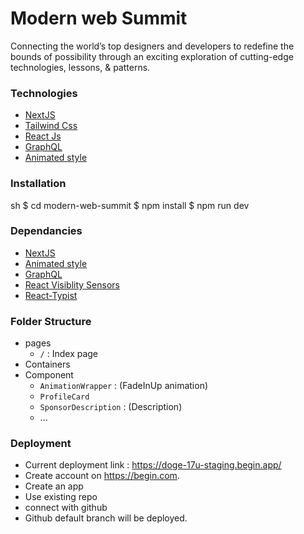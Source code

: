 # Modern web Summit
Connecting the world’s top designers and developers to redefine the bounds of possibility through an exciting exploration of cutting-edge technologies, lessons, & patterns.

### Technologies
- [NextJS]
- [Tailwind Css]
- [React Js]
- [GraphQL]
- [Animated style]

[NextJS]: <https://nextjs.org/>
[Tailwind Css]: <https://tailwindcss.com/>
[React Js]: <https://reactjs.org/>
[GraphQL]: <https://graphql.org/>
[Animated style]: <https://animate.style/>
[React Visiblity Sensors]: <https://github.com/joshwnj/react-visibility-sensor>
[React-Typist]: <https://github.com/jstejada/react-typist>
### Installation
sh
$ cd modern-web-summit
$ npm install
$ npm run dev

### Dependancies
- [NextJS]
- [Animated style]
- [GraphQL]
- [React Visiblity Sensors]
- [React-Typist]


### Folder Structure
- pages
    - `/` : Index page 
- Containers
- Component
    - `AnimationWrapper` : (FadeInUp animation)
    - `ProfileCard` 
    - `SponsorDescription` : (Description)
    - ...

### Deployment
- Current deployment link : https://doge-17u-staging.begin.app/
- Create account on https://begin.com.
- Create an app
- Use existing repo
- connect with github
- Github default branch will be deployed.
